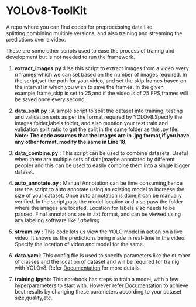 # YOLOv8-ToolKit
A repo where you can find codes for preprocessing data like splitting,combining multiple versions, and also training and streaming the predictions over a video.

These are some other scripts used to ease the process of trainng and development but is not needed to run the framework.
1. **extract_images.py** :Use this script to extract images from a video every *n* frames which we can set based on the number of images required. In the script,set the path for your video, and set the skip frames based on the interval in which you wish to save the frames. In the given example,frame_skip is set to 25,and if the video is of 25 FPS,frames will be saved once every second.


2. **data_split.py** : A simple script to split the  dataset into training, testing and validation sets as per the format required by YOLOv8.Specify the images folder,labels folder, and also mention your test train and validation split ratio to get the split in the same folder as this .py file. **Note: The code assumes that the images are in .jpg format,if you have any other format, modify the same in Line 18.**

3. **data_combine.py** : This script can be used to combine datasets. Useful when there are multiple sets of data(maybe annotated by different people) and this can be used to easily combine them into a single bigger dataset.

4. **auto_annotate.py** : Manual Annotation can be time consuming,hence use the script to auto annotate using an existing model to increase the size of your dataset. Once auto annotation is done,it can be manually verified. In the script,pass the model location and also pass the folder where the images are located. Location for labels also needs to be passed. Final annotations are in .txt format, and can be viewed using any labeling software like *Labelimg*

5. **stream.py** : This code lets us view the YOLO model in action on a live video. It shows us the predictions being made in real-time in the video. Specify the location of video and model for the same.

6. **data.yaml**: This config file is used to specify parameters like the number of classes and the location of dataset and will be required for trainig with YOLOv8. Refer [Documentation](https://docs.ultralytics.com/modes/train/) for more details.

7. **training.ipynb**: This notebook has steps to train a model, with a few hyperparameters to start with. However refer [Documentation](https://docs.ultralytics.com/modes/train/) to achieve best results by changing these parameters according to your dataset size,quality,etc.

